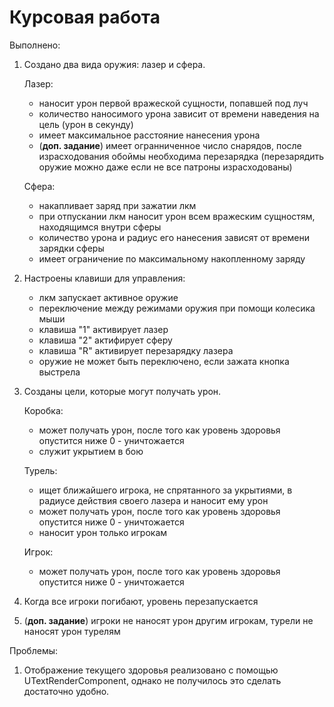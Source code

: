 # Курсовая работа

Выполнено:

1) Создано два вида оружия: лазер и сфера.
   
   Лазер:
   - наносит урон первой вражеской сущности, попавшей под луч
   - количество наносимого урона зависит от времени наведения на цель (урон в секунду)
   - имеет максимальное расстояние нанесения урона
   - (**доп. задание**) имеет огранниченное число снарядов, после израсходования обоймы необходима перезарядка (перезарядить оружие можно даже если не все патроны израсходованы)
     
   Сфера:
   - накапливает заряд при зажатии лкм
   - при отпускании лкм наносит урон всем вражеским сущностям, находящимся внутри сферы
   - количество урона и радиус его нанесения зависят от времени зарядки сферы
   - имеет ограничение по максимальному накопленному заряду
  
2) Настроены клавиши для управления:
   - лкм запускает активное оружие
   - переключение между режимами оружия при помощи колесика мыши
   - клавиша "1" активирует лазер
   - клавиша "2" актифирует сферу
   - клавиша "R" активирует перезарядку лазера
   - оружие не может быть переключено, если зажата кнопка выстрела

3) Созданы цели, которые могут получать урон.

   Коробка:
   - может получать урон, после того как уровень здоровья опустится ниже 0 - уничтожается
   - служит укрытием в бою
  
   Турель:
   - ищет ближайшего игрока, не спрятанного за укрытиями, в радиусе действия своего лазера и наносит ему урон
   - может получать урон, после того как уровень здоровья опустится ниже 0 - уничтожается
   - наносит урон только игрокам
  
   Игрок:
   - может получать урон, после того как уровень здоровья опустится ниже 0 - уничтожается
  
4) Когда все игроки погибают, уровень перезапускается
5)  (**доп. задание**) игроки не наносят урон другим игрокам, турели не наносят урон турелям

   Проблемы:
1) Отображение текущего здоровья реализовано с помощью UTextRenderComponent, однако не получилось это сделать достаточно удобно. 

 
